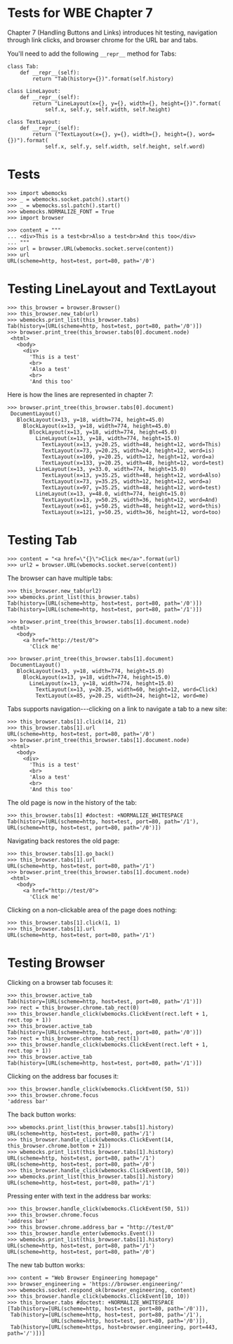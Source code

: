 Tests for WBE Chapter 7
=======================

Chapter 7 (Handling Buttons and Links) introduces hit testing, navigation
through link clicks, and browser chrome for the URL bar and tabs.

You'll need to add the following `__repr__` method for Tabs:

```
class Tab:
    def __repr__(self):
        return "Tab(history={})".format(self.history)

class LineLayout:
    def __repr__(self):
        return "LineLayout(x={}, y={}, width={}, height={})".format(
            self.x, self.y, self.width, self.height)

class TextLayout:
    def __repr__(self):
        return ("TextLayout(x={}, y={}, width={}, height={}, word={})").format(
            self.x, self.y, self.width, self.height, self.word)
```

Tests
=====

    >>> import wbemocks
    >>> _ = wbemocks.socket.patch().start()
    >>> _ = wbemocks.ssl.patch().start()
    >>> wbemocks.NORMALIZE_FONT = True
    >>> import browser

    >>> content = """
    ... <div>This is a test<br>Also a test<br>And this too</div>
    ... """
    >>> url = browser.URL(wbemocks.socket.serve(content))
    >>> url
    URL(scheme=http, host=test, port=80, path='/0')

Testing LineLayout and TextLayout
=================================

    >>> this_browser = browser.Browser()
    >>> this_browser.new_tab(url)
    >>> wbemocks.print_list(this_browser.tabs)
    Tab(history=[URL(scheme=http, host=test, port=80, path='/0')])
    >>> browser.print_tree(this_browser.tabs[0].document.node)
     <html>
       <body>
         <div>
           'This is a test'
           <br>
           'Also a test'
           <br>
           'And this too'

Here is how the lines are represented in chapter 7:

    >>> browser.print_tree(this_browser.tabs[0].document)
     DocumentLayout()
       BlockLayout(x=13, y=18, width=774, height=45.0)
         BlockLayout(x=13, y=18, width=774, height=45.0)
           BlockLayout(x=13, y=18, width=774, height=45.0)
             LineLayout(x=13, y=18, width=774, height=15.0)
               TextLayout(x=13, y=20.25, width=48, height=12, word=This)
               TextLayout(x=73, y=20.25, width=24, height=12, word=is)
               TextLayout(x=109, y=20.25, width=12, height=12, word=a)
               TextLayout(x=133, y=20.25, width=48, height=12, word=test)
             LineLayout(x=13, y=33.0, width=774, height=15.0)
               TextLayout(x=13, y=35.25, width=48, height=12, word=Also)
               TextLayout(x=73, y=35.25, width=12, height=12, word=a)
               TextLayout(x=97, y=35.25, width=48, height=12, word=test)
             LineLayout(x=13, y=48.0, width=774, height=15.0)
               TextLayout(x=13, y=50.25, width=36, height=12, word=And)
               TextLayout(x=61, y=50.25, width=48, height=12, word=this)
               TextLayout(x=121, y=50.25, width=36, height=12, word=too)


Testing Tab
===========

    >>> content = "<a href=\"{}\">Click me</a>".format(url)
    >>> url2 = browser.URL(wbemocks.socket.serve(content))

The browser can have multiple tabs:

    >>> this_browser.new_tab(url2)
    >>> wbemocks.print_list(this_browser.tabs)
    Tab(history=[URL(scheme=http, host=test, port=80, path='/0')])
    Tab(history=[URL(scheme=http, host=test, port=80, path='/1')])

    >>> browser.print_tree(this_browser.tabs[1].document.node)
     <html>
       <body>
         <a href="http://test/0">
           'Click me'

    >>> browser.print_tree(this_browser.tabs[1].document)
     DocumentLayout()
       BlockLayout(x=13, y=18, width=774, height=15.0)
         BlockLayout(x=13, y=18, width=774, height=15.0)
           LineLayout(x=13, y=18, width=774, height=15.0)
             TextLayout(x=13, y=20.25, width=60, height=12, word=Click)
             TextLayout(x=85, y=20.25, width=24, height=12, word=me)

Tabs supports navigation---clicking on a link to navigate a tab to a new site:

    >>> this_browser.tabs[1].click(14, 21)
    >>> this_browser.tabs[1].url
    URL(scheme=http, host=test, port=80, path='/0')
    >>> browser.print_tree(this_browser.tabs[1].document.node)
     <html>
       <body>
         <div>
           'This is a test'
           <br>
           'Also a test'
           <br>
           'And this too'

The old page is now in the history of the tab:

    >>> this_browser.tabs[1] #doctest: +NORMALIZE_WHITESPACE
    Tab(history=[URL(scheme=http, host=test, port=80, path='/1'), URL(scheme=http, host=test, port=80, path='/0')])

Navigating back restores the old page:

    >>> this_browser.tabs[1].go_back()
    >>> this_browser.tabs[1].url
    URL(scheme=http, host=test, port=80, path='/1')
    >>> browser.print_tree(this_browser.tabs[1].document.node)
     <html>
       <body>
         <a href="http://test/0">
           'Click me'

Clicking on a non-clickable area of the page does nothing:

    >>> this_browser.tabs[1].click(1, 1)
    >>> this_browser.tabs[1].url
    URL(scheme=http, host=test, port=80, path='/1')

Testing Browser
===============

Clicking on a browser tab focuses it:

    >>> this_browser.active_tab
    Tab(history=[URL(scheme=http, host=test, port=80, path='/1')])
    >>> rect = this_browser.chrome.tab_rect(0)
    >>> this_browser.handle_click(wbemocks.ClickEvent(rect.left + 1, rect.top + 1))
    >>> this_browser.active_tab
    Tab(history=[URL(scheme=http, host=test, port=80, path='/0')])
    >>> rect = this_browser.chrome.tab_rect(1)
    >>> this_browser.handle_click(wbemocks.ClickEvent(rect.left + 1, rect.top + 1))
    >>> this_browser.active_tab
    Tab(history=[URL(scheme=http, host=test, port=80, path='/1')])

Clicking on the address bar focuses it:

    >>> this_browser.handle_click(wbemocks.ClickEvent(50, 51))
    >>> this_browser.chrome.focus
    'address bar'

The back button works:

    >>> wbemocks.print_list(this_browser.tabs[1].history)
    URL(scheme=http, host=test, port=80, path='/1')
    >>> this_browser.handle_click(wbemocks.ClickEvent(14, this_browser.chrome.bottom + 21))
    >>> wbemocks.print_list(this_browser.tabs[1].history)
    URL(scheme=http, host=test, port=80, path='/1')
    URL(scheme=http, host=test, port=80, path='/0')
    >>> this_browser.handle_click(wbemocks.ClickEvent(10, 50))
    >>> wbemocks.print_list(this_browser.tabs[1].history)
    URL(scheme=http, host=test, port=80, path='/1')

Pressing enter with text in the address bar works:

    >>> this_browser.handle_click(wbemocks.ClickEvent(50, 51))
    >>> this_browser.chrome.focus
    'address bar'
    >>> this_browser.chrome.address_bar = "http://test/0"
    >>> this_browser.handle_enter(wbemocks.Event())
    >>> wbemocks.print_list(this_browser.tabs[1].history)
    URL(scheme=http, host=test, port=80, path='/1')
    URL(scheme=http, host=test, port=80, path='/0')

The new tab button works:

    >>> content = "Web Browser Engineering homepage"
    >>> browser_engineering = 'https://browser.engineering/'
    >>> wbemocks.socket.respond_ok(browser_engineering, content)
    >>> this_browser.handle_click(wbemocks.ClickEvent(10, 10))
    >>> this_browser.tabs #doctest: +NORMALIZE_WHITESPACE
    [Tab(history=[URL(scheme=http, host=test, port=80, path='/0')]),
     Tab(history=[URL(scheme=http, host=test, port=80, path='/1'),
                  URL(scheme=http, host=test, port=80, path='/0')]),
     Tab(history=[URL(scheme=https, host=browser.engineering, port=443, path='/')])]
    
